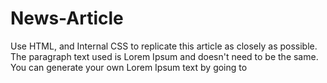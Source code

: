 # News-Article
Use HTML, and Internal CSS to replicate this article as closely as possible. The paragraph text used is Lorem Ipsum and doesn't need to be the same. You can generate your own Lorem Ipsum text by going to
